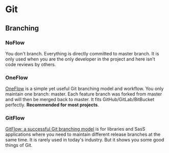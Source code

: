 # Git

## Branching

### NoFlow

You don't branch. Everything is directly committed to master branch. It is only used when you are the only developer in the project and here isn't code reviews by others.

### OneFlow

[OneFlow](https://www.endoflineblog.com/oneflow-a-git-branching-model-and-workflow) is a simple yet useful Git branching model and workflow. You only maintain one branch: master. Each feature branch was forked from master and will then be merged back to master. It fits GitHub/GitLab/BitBucket perfectly. **Recommended for most projects**.

### GitFlow

[GitFlow: a successful Git branching model](https://nvie.com/posts/a-successful-git-branching-model/) is for libraries and SasS applications where you need to maintain different release branches at the same time. It is rarely used in today's industry. But it shows you some good things of Git.
